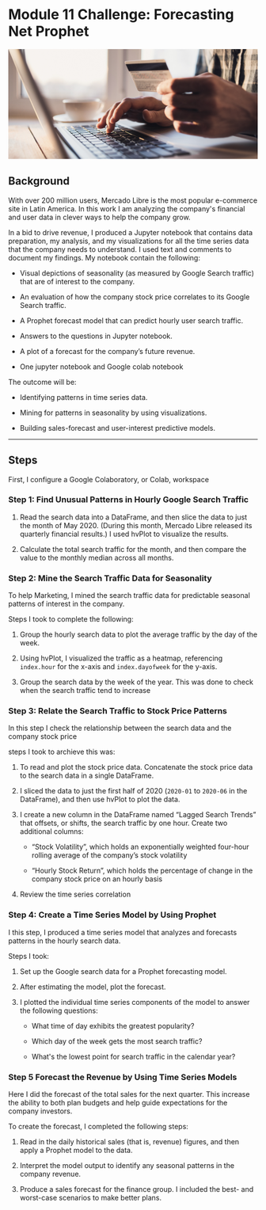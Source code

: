 # Module 11 Challenge: Forecasting Net Prophet

![Decorative image.](/unit-11-readme-photo.png)

## Background

With over 200 million users, Mercado Libre is the most popular e-commerce site in Latin America. In this work I am analyzing the company's financial and user data in clever ways to help the company grow. 

In a bid to drive revenue, I produced a Jupyter notebook that contains data preparation, my analysis, and my visualizations for all the time series data that the company needs to understand. I used text and comments to document my findings. My notebook contain the following:

- Visual depictions of seasonality (as measured by Google Search traffic) that are of interest to the company.

- An evaluation of how the company stock price correlates to its Google Search traffic.

- A Prophet forecast model that can predict hourly user search traffic.

- Answers to the questions in Jupyter notebook.

- A plot of a forecast for the company’s future revenue.
- One jupyter notebook and Google colab notebook

The outcome will be:

- Identifying patterns in time series data.

- Mining for patterns in seasonality by using visualizations.

- Building sales-forecast and user-interest predictive models.

---

## Steps

First, I configure a Google Colaboratory, or Colab, workspace


### Step 1: Find Unusual Patterns in Hourly Google Search Traffic

1. Read the search data into a DataFrame, and then slice the data to just the month of May 2020. (During this month, Mercado Libre released its quarterly financial results.) I used hvPlot to visualize the results. 

2. Calculate the total search traffic for the month, and then compare the value to the monthly median across all months.

### Step 2: Mine the Search Traffic Data for Seasonality

To help Marketing, I mined the search traffic data for predictable seasonal patterns of interest in the company. 

Steps I took to complete the following:

1. Group the hourly search data to plot the average traffic by the day of the week.

2. Using hvPlot, I visualized the traffic as a heatmap, referencing `index.hour` for the x-axis and `index.dayofweek` for the y-axis. 

3. Group the search data by the week of the year. This was done to check when the search traffic tend to increase 

### Step 3: Relate the Search Traffic to Stock Price Patterns

In this step I check the relationship between the search data and the company stock price 

steps I took to archieve this was:

1. To read and plot the stock price data. Concatenate the stock price data to the search data in a single DataFrame.

2. I sliced the data to just the first half of 2020 (`2020-01` to `2020-06` in the DataFrame), and then use hvPlot to plot the data.

3. I create a new column in the DataFrame named “Lagged Search Trends” that offsets, or shifts, the search traffic by one hour. Create two additional columns:

   - “Stock Volatility”, which holds an exponentially weighted four-hour rolling average of the company’s stock volatility

   - “Hourly Stock Return”, which holds the percentage of change in the company stock price on an hourly basis

4. Review the time series correlation

### Step 4: Create a Time Series Model by Using Prophet

I this step, I produced a time series model that analyzes and forecasts patterns in the hourly search data. 

Steps I took:
1. Set up the Google search data for a Prophet forecasting model.

2. After estimating the model, plot the forecast.

3. I plotted the individual time series components of the model to answer the following questions:

   - What time of day exhibits the greatest popularity?

   - Which day of the week gets the most search traffic?

   - What's the lowest point for search traffic in the calendar year?

### Step 5 Forecast the Revenue by Using Time Series Models


Here I did the forecast of the total sales for the next quarter. This increase the ability to both plan budgets and help guide expectations for the company investors.

To create the forecast, I completed the following steps:

1. Read in the daily historical sales (that is, revenue) figures, and then apply a Prophet model to the data.

2. Interpret the model output to identify any seasonal patterns in the company revenue. 

4. Produce a sales forecast for the finance group. I included the best- and worst-case scenarios to make better plans.


